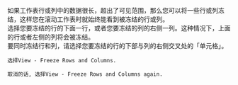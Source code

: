 如果工作表行或列中的数据很长，超出了可见范围，那么您可以将一些行或列冻结，这样您在滚动工作表时就始终能看到被冻结的行或列。  
选择您要冻结的行的下面一行，或者您要冻结的列的右侧一列。这种情况下，上面的行或者左侧的列将会被冻结。  
要同时冻结行和列，请选择您要冻结的行的下部与列的右侧交叉处的「单元格」。  

    选择View - Freeze Rows and Columns.

    取消的话, 选择View - Freeze Rows and Columns again.
